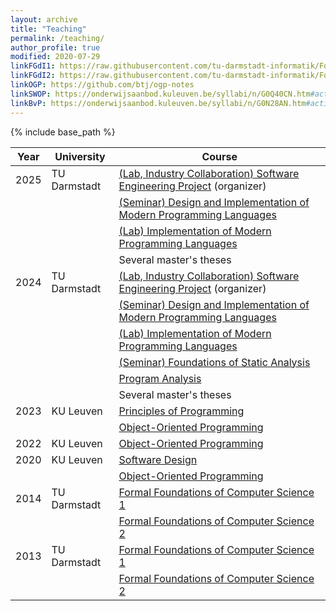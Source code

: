 ```yaml
---
layout: archive
title: "Teaching"
permalink: /teaching/
author_profile: true
modified: 2020-07-29
linkFGdI1: https://raw.githubusercontent.com/tu-darmstadt-informatik/Formale-Grundlagen-der-Informatik-1/master/script/fgdi1-script-logik-erster-stufe-2010-SoSe.pdf
linkFGdI2: https://raw.githubusercontent.com/tu-darmstadt-informatik/Formale-Grundlagen-der-Informatik-2/master/script/fgdi2-script-aussagelogik-2010-SoSe.pdf
linkOGP: https://github.com/btj/ogp-notes
linkSWOP: https://onderwijsaanbod.kuleuven.be/syllabi/n/G0Q40CN.htm#activetab=doelstellingen_idm11972816
linkBvP: https://onderwijsaanbod.kuleuven.be/syllabi/n/G0N28AN.htm#activetab=doelstellingen_idp1592368
---
```


{% include base_path %}

Year | University   | Course  
-----|--------------|--------------------------------------
2025 | TU Darmstadt | [(Lab, Industry Collaboration) Software Engineering Project](https://stg-tud.github.io/sep/) (organizer)
     |              | [(Seminar) Design and Implementation of Modern Programming Languages](https://stg-tud.github.io/DAIMPL-web/index.html#seminar%20(e5fd56a9))
     |              | [(Lab) Implementation of Modern Programming Languages](https://stg-tud.github.io/DAIMPL-web/index.html#project%20(e5fd56a9))
     |              | Several master's theses
2024 | TU Darmstadt | [(Lab, Industry Collaboration) Software Engineering Project](https://stg-tud.github.io/sep/) (organizer)
     |              | [(Seminar) Design and Implementation of Modern Programming Languages](https://stg-tud.github.io/DAIMPL-web/index.html#seminar%20(e5fd56a9))
     |              | [(Lab) Implementation of Modern Programming Languages](https://stg-tud.github.io/DAIMPL-web/index.html#project%20(e5fd56a9))
     |              | [(Seminar) Foundations of Static Analysis](https://www.stg.tu-darmstadt.de/teaching_stg/courses_stg/ws_2023/foundations_of_static_analyses_2/foundations_of_static_analyses_4.en.jsp)
     |              | [Program Analysis](https://www.stg.tu-darmstadt.de/teaching_stg/courses_stg/ss_2024/program_analysis_1/program_analysis_ss24.en.jsp)
     |              | Several master's theses
2023 | KU Leuven    | [Principles of Programming]({{page.linkBvP}})
     |              | [Object-Oriented Programming]({{page.linkOGP}})
2022 | KU Leuven    | [Object-Oriented Programming]({{page.linkOGP}})
2020 | KU Leuven    | [Software Design]({{page.linkSWOP}})
     |              | [Object-Oriented Programming]({{page.linkOGP}})
2014 | TU Darmstadt | [Formal Foundations of Computer Science 1]({{page.linkFGdI1}})
     |              | [Formal Foundations of Computer Science 2]({{page.linkFGdI2}})
2013 | TU Darmstadt | [Formal Foundations of Computer Science 1]({{page.linkFGdI1}})
     |              | [Formal Foundations of Computer Science 2]({{page.linkFGdI2}})
